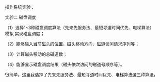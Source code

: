 操作系统实验：

实验二 磁盘调度

（1）选择1~3种磁盘调度算法（先来先服务法、最短寻道时间优先、电梯算法）模拟
实现磁盘调度； 

（2）能够输入当前磁头的位置、磁头移动方向、磁道访问请求序列等；

（3）计算磁头移动的总磁道数；

（4）能够显示磁盘调度结果（磁头依次访问的磁道号顺序等）。

很简单，这里我选择了先来先服务法、最短寻道时间优先、电梯算法这三种算法。